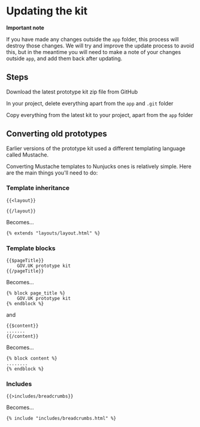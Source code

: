 # Updating the kit

**Important note**

If you have made any changes outside the `app` folder, this process will destroy those changes. We will try and improve the update process to avoid this, but in the meantime you will need to make a note of your changes outside `app`, and add them back after updating.

## Steps

Download the latest prototype kit zip file from GitHub

In your project, delete everything apart from the `app` and `.git` folder

Copy everything from the latest kit to your project, apart from the `app` folder


## Converting old prototypes

Earlier versions of the prototype kit used a different templating language called Mustache.

Converting Mustache templates to Nunjucks ones is relatively simple. Here are the main things you'll need to do:

### Template inheritance

    {{<layout}}

    {{/layout}}

Becomes…

    {% extends "layouts/layout.html" %}

### Template blocks

    {{$pageTitle}}
        GOV.UK prototype kit
    {{/pageTitle}}

Becomes…

    {% block page_title %}
        GOV.UK prototype kit
    {% endblock %}

and

    {{$content}}
    .......
    {{/content}}
    
Becomes...

    {% block content %}
    ........
    {% endblock %}
    
### Includes

    {{>includes/breadcrumbs}}

Becomes…

    {% include "includes/breadcrumbs.html" %}
